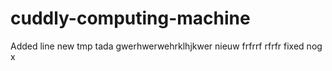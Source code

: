 # cuddly-computing-machine
Added line 
new
tmp
tada
gwerhwerwehrklhjkwer
nieuw 
frfrrf
rfrfr
fixed
nog x
